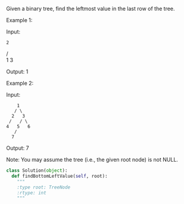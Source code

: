 
Given a binary tree, find the leftmost value in the last row of the tree.


Example 1:

Input:

    2
   / \
  1   3

Output:
1



  Example 2:

Input:

        1
       / \
      2   3
     /   / \
    4   5   6
       /
      7

Output:
7



Note:
You may assume the tree (i.e., the given root node) is not NULL.



```python
class Solution(object):
  def findBottomLeftValue(self, root):
    """
    :type root: TreeNode
    :rtype: int
    """
```
